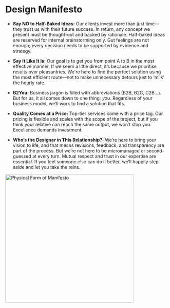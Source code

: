# Design Manifesto

- **Say NO to Half-Baked Ideas:** Our clients invest more than just time—they trust us with their future success. In return, any concept we present must be thought-out and backed by rationale. Half-baked ideas are reserved for internal brainstorming only. Gut feelings are not enough; every decision needs to be supported by evidence and strategy.

- **Say It Like It Is:** Our goal is to get you from point A to B in the most effective manner. If we seem a little direct, it’s because we prioritise results over pleasantries. We're here to find the perfect solution using the most efficient route—not to make unnecessary detours just to ‘milk’ the hourly rate.

- **B2You:** Business jargon is filled with abbreviations (B2B, B2C, C2B…). But for us, it all comes down to one thing: _you_. Regardless of your business model, we’ll work to find a solution that fits.

- **Quality Comes at a Price:** Top-tier services come with a price tag. Our pricing is flexible and scales with the scope of the project, but if you think your relative can reach the same output, we won’t stop you. Excellence demands investment.

- **Who’s the Designer in This Relationship?:** We’re here to bring your vision to life, and that means revisions, feedback, and transparency are part of the process. But we’re not here to be micromanaged or second-guessed at every turn. Mutual respect and trust in our expertise are essential. If you feel someone else can do it better, we’ll happily step aside and let you take the reins.

<img src="/IMG_3476.png" alt="Physical Form of Manifesto" width="400"/>
